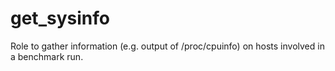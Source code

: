 get_sysinfo
===========

Role to gather information (e.g. output of /proc/cpuinfo) on hosts involved in a benchmark run.

